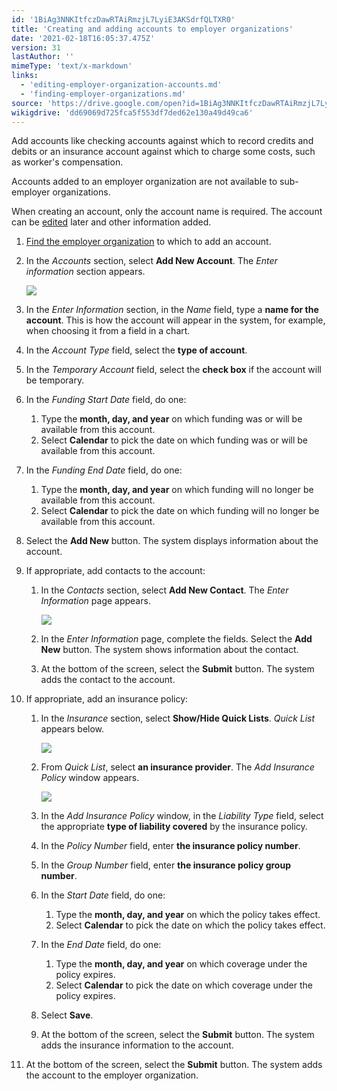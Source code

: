 ```yaml
---
id: '1BiAg3NNKItfczDawRTAiRmzjL7LyiE3AKSdrfQLTXR0'
title: 'Creating and adding accounts to employer organizations'
date: '2021-02-18T16:05:37.475Z'
version: 31
lastAuthor: ''
mimeType: 'text/x-markdown'
links:
  - 'editing-employer-organization-accounts.md'
  - 'finding-employer-organizations.md'
source: 'https://drive.google.com/open?id=1BiAg3NNKItfczDawRTAiRmzjL7LyiE3AKSdrfQLTXR0'
wikigdrive: 'dd69069d725fca5f553df7ded62e130a49d49ca6'
---
```

Add accounts like checking accounts against which to record credits and debits or an insurance account against which to charge some costs, such as worker's compensation.

Accounts added to an employer organization are not available to sub-employer organizations.

When creating an account, only the account name is required. The account can be [edited](editing-employer-organization-accounts.md) later and other information added.

1. [Find the employer organization](finding-employer-organizations.md) to which to add an account.
2. In the <em>Accounts</em> section, select <strong>Add New Account</strong>. The <em>Enter information</em> section appears.

    ![](../creating-and-adding-accounts-to-employer-organizations.assets/68025a150656a884f40e3c2ea1afca51.png)
3. In the <em>Enter Information</em> section, in the <em>Name</em> field, type a <strong>name for the account</strong>. This is how the account will appear in the system, for example, when choosing it from a field in a chart.
4. In the <em>Account Type</em> field, select the <strong>type of account</strong>.
5. In the <em>Temporary Account</em> field, select the <strong>check box</strong> if the account will be temporary.
6. In the <em>Funding Start Date</em> field, do one:
    1. Type the <strong>month, day, and year</strong> on which funding was or will be available from this account.
    2. Select <strong>Calendar</strong> to pick the date on which funding was or will be available from this account.
7. In the <em>Funding End Date</em> field, do one:
    1. Type the <strong>month, day, and year</strong> on which funding will no longer be available from this account.
    2. Select <strong>Calendar</strong> to pick the date on which funding will no longer be available from this account.
8. Select the <strong>Add New</strong> button. The system displays information about the account.
9. If appropriate, add contacts to the account:
    1. In the <em>Contacts</em> section, select <strong>Add New Contact</strong>. The <em>Enter Information</em> page appears.

        ![](../creating-and-adding-accounts-to-employer-organizations.assets/b52bc2c58fe894c37a87ef56a9d46a08.png)
    2. In the <em>Enter Information</em> page, complete the fields. Select the <strong>Add New</strong> button. The system shows information about the contact.
    3. At the bottom of the screen, select the <strong>Submit</strong> button. The system adds the contact to the account.
10. If appropriate, add an insurance policy:
    1. In the <em>Insurance</em> section, select <strong>Show/Hide Quick Lists</strong>. <em>Quick List</em> appears below.

        ![](../creating-and-adding-accounts-to-employer-organizations.assets/d3050f5fda900eaef96d92564e33e639.png)
    2. From <em>Quick List</em>, select <strong>an insurance provider</strong>. The <em>Add Insurance Policy</em> window appears.

        ![](../creating-and-adding-accounts-to-employer-organizations.assets/1c00d34fd6be1caa10cb4240ebdb7fee.png)
    3. In the <em>Add Insurance Policy</em> window, in the <em>Liability Type</em> field, select the appropriate <strong>type of liability covered</strong> by the insurance policy.
    4. In the <em>Policy Number</em> field, enter <strong>the insurance policy number</strong>.
    5. In the <em>Group Number</em> field, enter <strong>the insurance policy group number</strong>.
    6. In the <em>Start Date</em> field, do one:
        1. Type the <strong>month, day, and year</strong> on which the policy takes effect.
        2. Select <strong>Calendar</strong> to pick the date on which the policy takes effect.
    7. In the <em>End Date</em> field, do one:
        1. Type the <strong>month, day, and year</strong> on which coverage under the policy expires.
        2. Select <strong>Calendar</strong> to pick the date on which coverage under the policy expires.
    8. Select <strong>Save</strong>.
    9. At the bottom of the screen, select the <strong>Submit</strong> button. The system adds the insurance information to the account.
11. At the bottom of the screen, select the <strong>Submit</strong> button. The system adds the account to the employer organization.
